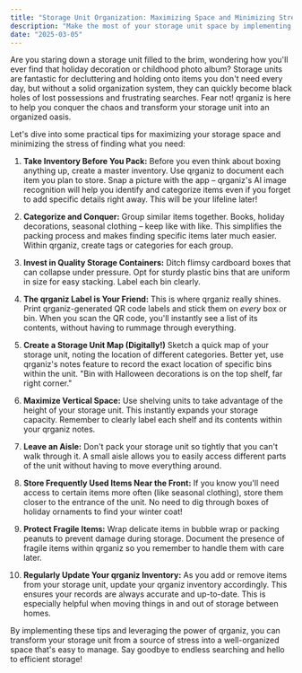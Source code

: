 ```yaml
---
title: "Storage Unit Organization: Maximizing Space and Minimizing Stress with qrganiz"
description: "Make the most of your storage unit space by implementing a strategic organization system with qrganiz. Easily track your items, even when they're out of sight, and quickly retrieve what you need, when you need it."
date: "2025-03-05"
---
```


Are you staring down a storage unit filled to the brim, wondering how you'll ever find that holiday decoration or childhood photo album? Storage units are fantastic for decluttering and holding onto items you don't need every day, but without a solid organization system, they can quickly become black holes of lost possessions and frustrating searches. Fear not! qrganiz is here to help you conquer the chaos and transform your storage unit into an organized oasis.

Let's dive into some practical tips for maximizing your storage space and minimizing the stress of finding what you need:

1. **Take Inventory Before You Pack:** Before you even think about boxing anything up, create a master inventory. Use qrganiz to document each item you plan to store. Snap a picture with the app – qrganiz's AI image recognition will help you identify and categorize items even if you forget to add specific details right away. This will be your lifeline later!

2. **Categorize and Conquer:** Group similar items together. Books, holiday decorations, seasonal clothing – keep like with like. This simplifies the packing process and makes finding specific items later much easier. Within qrganiz, create tags or categories for each group.

3. **Invest in Quality Storage Containers:** Ditch flimsy cardboard boxes that can collapse under pressure. Opt for sturdy plastic bins that are uniform in size for easy stacking. Label each bin clearly.

4. **The qrganiz Label is Your Friend:** This is where qrganiz really shines. Print qrganiz-generated QR code labels and stick them on *every* box or bin. When you scan the QR code, you'll instantly see a list of its contents, without having to rummage through everything.

5. **Create a Storage Unit Map (Digitally!)** Sketch a quick map of your storage unit, noting the location of different categories. Better yet, use qrganiz's notes feature to record the exact location of specific bins within the unit. "Bin with Halloween decorations is on the top shelf, far right corner."

6. **Maximize Vertical Space:** Use shelving units to take advantage of the height of your storage unit. This instantly expands your storage capacity. Remember to clearly label each shelf and its contents within your qrganiz notes.

7. **Leave an Aisle:** Don't pack your storage unit so tightly that you can't walk through it. A small aisle allows you to easily access different parts of the unit without having to move everything around.

8. **Store Frequently Used Items Near the Front:** If you know you'll need access to certain items more often (like seasonal clothing), store them closer to the entrance of the unit. No need to dig through boxes of holiday ornaments to find your winter coat!

9. **Protect Fragile Items:** Wrap delicate items in bubble wrap or packing peanuts to prevent damage during storage. Document the presence of fragile items within qrganiz so you remember to handle them with care later.

10. **Regularly Update Your qrganiz Inventory:** As you add or remove items from your storage unit, update your qrganiz inventory accordingly. This ensures your records are always accurate and up-to-date. This is especially helpful when moving things in and out of storage between homes.

By implementing these tips and leveraging the power of qrganiz, you can transform your storage unit from a source of stress into a well-organized space that's easy to manage. Say goodbye to endless searching and hello to efficient storage!